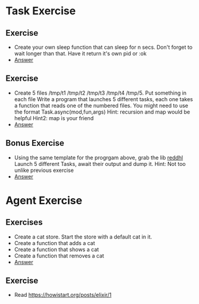 # Task Exercise
## Exercise
* Create your own sleep function that can sleep for n secs. Don't forget to wait longer than that.
  Have it return it's own pid or :ok
* [Answer](https://gist.github.com/MonkeyIsNull/7deb099da777178068e0)

## Exercise
* Create 5 files /tmp/t1 /tmp/t2 /tmp/t3 /tmp/t4 /tmp/5. Put something in each file
  Write a program that launches 5 different tasks, each one takes a function that reads
  one of the numbered files. You might need to use the format Task.async(mod,fun,args)
  Hint: recursion and map would be helpful
  Hint2: map is your friend
* [Answer](https://gist.github.com/MonkeyIsNull/3cb5afcb8cfe00c63f5c)

## Bonus Exercise
* Using the same template for the progrgam above, grab the lib [reddhl](https://hex.pm/packages/reddhl) 
  Launch 5 different Tasks, await their output and dump it. 
  Hint: Not too unlike previous exercise
*  [Answer](https://gist.github.com/MonkeyIsNull/13aec9eac86489db15f2)

# Agent Exercise
## Exercises
* Create a cat store. Start the store with a default cat in it.
* Create a function that adds a cat
* Create a function that shows a cat
* Create a function that removes a cat
* [Answer](https://gist.github.com/MonkeyIsNull/d70bf3cc15cfea961e2a)

## Exercise 
* Read https://howistart.org/posts/elixir/1
 
